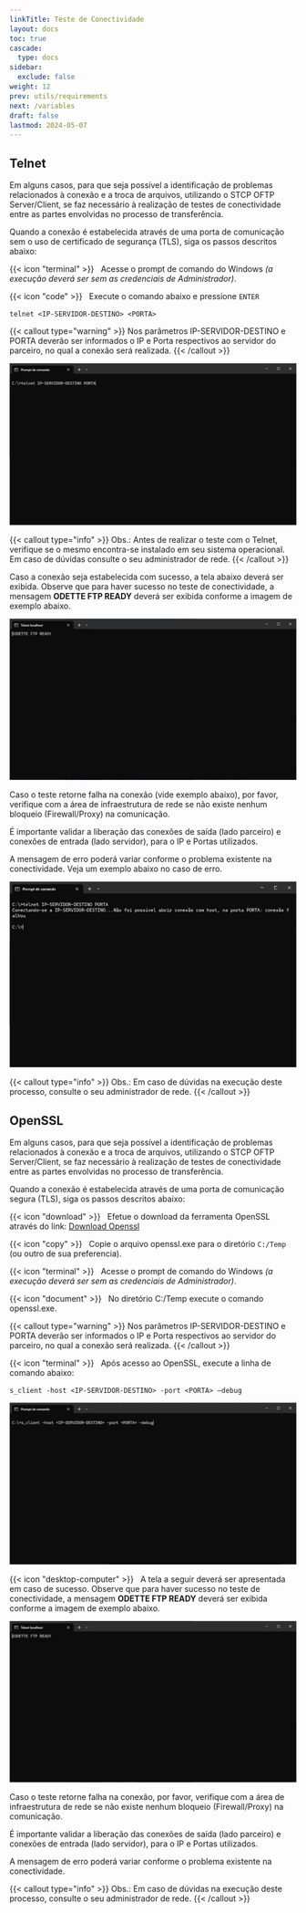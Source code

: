 ```yaml
---
linkTitle: Teste de Conectividade
layout: docs
toc: true
cascade:
  type: docs
sidebar:
  exclude: false
weight: 12
prev: utils/requirements
next: /variables
draft: false
lastmod: 2024-05-07
---
```

## Telnet

Em alguns casos, para que seja possível a identificação de problemas relacionados à conexão e a troca de arquivos, utilizando o STCP OFTP Server/Client, se faz necessário à realização de testes de conectividade entre as partes envolvidas no processo de transferência.

Quando a conexão é estabelecida através de uma porta de comunicação sem o uso de certificado de segurança (TLS), siga os passos descritos abaixo:

{{< icon "terminal" >}} &nbsp;  Acesse o prompt de comando do Windows *(a execução deverá ser sem as credenciais de Administrador)*.

{{< icon "code" >}} &nbsp;  Execute o comando abaixo e pressione `ENTER`

```
telnet <IP-SERVIDOR-DESTINO> <PORTA>
```

{{< callout type="warning" >}}
Nos parâmetros IP-SERVIDOR-DESTINO e PORTA deverão ser informados o IP e Porta respectivos ao servidor do parceiro, no qual a conexão será realizada.
{{< /callout >}}

![](telnet-01.png)

{{< callout type="info" >}}
Obs.: Antes de realizar o teste com o Telnet, verifique se o mesmo encontra-se instalado em seu sistema operacional. Em caso de dúvidas consulte o seu administrador de rede.
{{< /callout >}}

Caso a conexão seja estabelecida com sucesso, a tela abaixo deverá ser exibida. Observe que para haver sucesso no teste de conectividade, a mensagem **ODETTE FTP READY** deverá ser exibida conforme a imagem de exemplo abaixo.

![](telnet-02.png)

Caso o teste retorne falha na conexão (vide exemplo abaixo), por favor, verifique com a área de infraestrutura de rede se não existe nenhum bloqueio (Firewall/Proxy) na comunicação.

É importante validar a liberação das conexões de saída (lado parceiro) e conexões de entrada (lado servidor), para o IP e Portas utilizados.

A mensagem de erro poderá variar conforme o problema existente na conectividade. Veja um exemplo abaixo no caso de erro.

![](telnet-03.png)

{{< callout type="info" >}}
Obs.: Em caso de dúvidas na execução deste processo, consulte o seu administrador de rede.
{{< /callout >}}


## OpenSSL

Em alguns casos, para que seja possível a identificação de problemas relacionados à conexão e a troca de arquivos, utilizando o STCP OFTP Server/Client, se faz necessário à realização de testes de conectividade entre as partes envolvidas no processo de transferência.

Quando a conexão é estabelecida através de uma porta de comunicação segura (TLS), siga os passos descritos abaixo:

{{< icon "download" >}} &nbsp; Efetue o download da ferramenta OpenSSL através do link:
[Download Openssl](http://www.riversoft.com.br/produtos/pub/stcp-openssl.zip)

{{< icon "copy" >}} &nbsp; Copie o arquivo openssl.exe para o diretório `C:/Temp` (ou outro de sua preferencia).

{{< icon "terminal" >}} &nbsp; Acesse o prompt de comando do Windows *(a execução deverá ser sem as credenciais de Administrador)*.

{{< icon "document" >}} &nbsp; No diretório C:/Temp execute o comando openssl.exe.

{{< callout type="warning" >}}
Nos parâmetros IP-SERVIDOR-DESTINO e PORTA deverão ser informados o IP e Porta respectivos ao servidor do parceiro, no qual a conexão será realizada.
{{< /callout >}}

{{< icon "terminal" >}} &nbsp; Após acesso ao OpenSSL, execute a linha de comando abaixo:

```
s_client -host <IP-SERVIDOR-DESTINO> -port <PORTA> –debug
```
![](openssl-01.png)

<!-- ![](telnet-02.png) -->

{{< icon "desktop-computer" >}} &nbsp; A tela a seguir deverá ser apresentada em caso de sucesso. Observe que para haver sucesso no teste de conectividade, a mensagem **ODETTE FTP READY** deverá ser exibida conforme a imagem de exemplo abaixo.

![](telnet-02.png)

Caso o teste retorne falha na conexão, por favor, verifique com a área de infraestrutura de rede se não existe nenhum bloqueio (Firewall/Proxy) na comunicação.

É importante validar a liberação das conexões de saída (lado parceiro) e conexões de entrada (lado servidor), para o IP e Portas utilizados.

A mensagem de erro poderá variar conforme o problema existente na conectividade.

{{< callout type="info" >}}
Obs.: Em caso de dúvidas na execução deste processo, consulte o seu administrador de rede.
{{< /callout >}}
